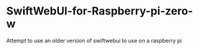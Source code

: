 # SwiftWebUI-for-Raspberry-pi-zero-w
Attempt to use an older version of swiftwebui to use on a raspberry pi
